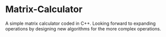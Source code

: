 Matrix-Calculator
=================

A simple matrix calculator coded in C++. Looking forward to expanding operations by designing new algorithms for the more complex operations.

